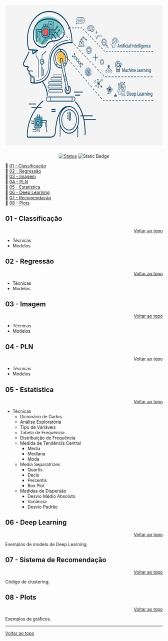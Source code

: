 <a id="topo"></a>
<h1 align="center">
  <img src="image/ml.jpeg" alt="pyspark" width=720px height=450px >
  <br>
  <!-- Estudo de Caso -->
</h1>

<div align="center">

<!-- [![Status](https://img.shields.io/badge/version-1.0-blue)]() -->
[![Status](https://img.shields.io/badge/status-active-success.svg)]()
![Static Badge](https://img.shields.io/badge/Machine%20Learning-blue)

</div>


📂 [01 - Classificação](#1)<br>
📂 [02 - Regressão](#2)<br>
📂 [03 - Imagem](#3)<br>
📂 [04 - PLN](#4)<br>
📂 [05 - Estatistica](#5)<br>
📂 [06 - Deep Learning](#6)<br>
📂 [07 - Recomendação](#7)<br>
📂 [08 - Plots](#8)<br>


<a id="1"></a>

## 01 - Classificação

<div align="right">
    <a href="#topo">Voltar ao topo</a>
</div>

- Técnicas
- Modelos

<a id="2"></a>

## 02 - Regressão

<div align="right">
    <a href="#topo">Voltar ao topo</a>
</div>

- Técnicas
- Modelos

<a id="3"></a>

## 03 - Imagem

<div align="right">
    <a href="#topo">Voltar ao topo</a>
</div>

- Técnicas
- Modelos

<a id="4"></a>

## 04 - PLN

<div align="right">
    <a href="#topo">Voltar ao topo</a>
</div>

- Técnicas
- Modelos

<a id="5"></a>

## 05 - Estatistica

<div align="right">
    <a href="#topo">Voltar ao topo</a>
</div>

- Técnicas
  * Dicionário de Dados
  * Análise Exploratória
  * Tipo de Variáveis
  * Tabela de Frequência
  * Distribuição de Frequência
  * Medida de Tendência Central
    * Média
    * Mediana
    * Moda
  * Media Separatrizes
    * Quartis
    * Decis
    * Percentis
    * Box Plot
  * Medidas de Dispersão
    * Desvio Médio Absoluto
    * Variância
    * Desvio Padrão

<a id="6"></a>

## 06 - Deep Learning

<div align="right">
    <a href="#topo">Voltar ao topo</a>
</div>


Exemplos de modelo de Deep Learning;


<a id="7"></a>

## 07 - Sistema de Recomendação

<div align="right">
    <a href="#topo">Voltar ao topo</a>
</div>

Código de clustering;


<a id="8"></a>

## 08 - Plots

<div align="right">
    <a href="#topo">Voltar ao topo</a>
</div>

Exemplos de gráficos.

***
<div align="left">
    <a href="#topo">Voltar ao topo</a>
</div>
